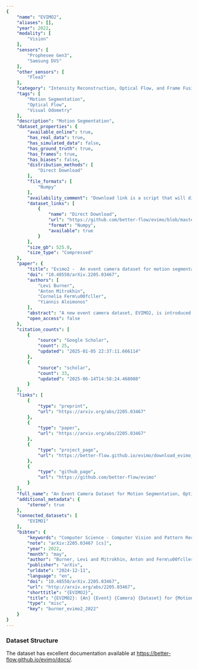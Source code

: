```yaml
---
{
    "name": "EVIMO2",
    "aliases": [],
    "year": 2022,
    "modality": [
        "Vision"
    ],
    "sensors": [
        "Prophesee Gen3",
        "Samsung DVS"
    ],
    "other_sensors": [
        "Flea3"
    ],
    "category": "Intensity Reconstruction, Optical Flow, and Frame Fusion",
    "tags": [
        "Motion Segmentation",
        "Optical Flow",
        "Visual Odometry"
    ],
    "description": "Motion Segmentation",
    "dataset_properties": {
        "available_online": true,
        "has_real_data": true,
        "has_simulated_data": false,
        "has_ground_truth": true,
        "has_frames": true,
        "has_biases": false,
        "distribution_methods": [
            "Direct Download"
        ],
        "file_formats": [
            "Numpy"
        ],
        "availability_comment": "Download link is a script that will directly download that dataset files",
        "dataset_links": [
            {
                "name": "Direct Download",
                "url": "https://github.com/better-flow/evimo/blob/master/tools/evimo2_v2_downloader/download_evimo2_v2.sh",
                "format": "Numpy",
                "available": true
            }
        ],
        "size_gb": 525.0,
        "size_type": "Compressed"
    },
    "paper": {
        "title": "Evimo2 -  An event camera dataset for motion segmentation, optical flow, structure from motion, and visual inertial odometry in indoor scenes with monocular or stereo algorithms",
        "doi": "10.48550/arXiv.2205.03467",
        "authors": [
            "Levi Burner",
            "Anton Mitrokhin",
            "Cornelia Ferm\u00fcller",
            "Yiannis Aloimonos"
        ],
        "abstract": "A new event camera dataset, EVIMO2, is introduced that improves on the popular EVIMO dataset by providing more data, from better cameras, in more complex scenarios. As with its predecessor, EVIMO2 provides labels in the form of per-pixel ground truth depth and segmentation as well as camera and object poses. All sequences use data from physical cameras and many sequences feature multiple independently moving objects. Typically, such labeled data is unavailable in physical event camera datasets. Thus, EVIMO2 will serve as a challenging benchmark for existing algorithms and rich training set for the development of new algorithms. In particular, EVIMO2 is suited for supporting research in motion and object segmentation, optical flow, structure from motion, and visual (inertial) odometry in both monocular or stereo configurations.   EVIMO2 consists of 41 minutes of data from three 640$\\times$480 event cameras, one 2080$\\times$1552 classical color camera, inertial measurements from two six axis inertial measurement units, and millimeter accurate object poses from a Vicon motion capture system. The dataset's 173 sequences are arranged into three categories. 3.75 minutes of independently moving household objects, 22.55 minutes of static scenes, and 14.85 minutes of basic motions in shallow scenes. Some sequences were recorded in low-light conditions where conventional cameras fail. Depth and segmentation are provided at 60 Hz for the event cameras and 30 Hz for the classical camera. The masks can be regenerated using open-source code up to rates as high as 200 Hz.   This technical report briefly describes EVIMO2. The full documentation is available online. Videos of individual sequences can be sampled on the download page.",
        "open_access": false
    },
    "citation_counts": [
        {
            "source": "Google Scholar",
            "count": 25,
            "updated": "2025-01-05 22:37:11.666114"
        },
        {
            "source": "scholar",
            "count": 33,
            "updated": "2025-06-14T14:58:24.468088"
        }
    ],
    "links": [
        {
            "type": "preprint",
            "url": "https://arxiv.org/abs/2205.03467"
        },
        {
            "type": "paper",
            "url": "https://arxiv.org/abs/2205.03467"
        },
        {
            "type": "project_page",
            "url": "https://better-flow.github.io/evimo/download_evimo_2.html"
        },
        {
            "type": "github_page",
            "url": "https://github.com/better-flow/evimo"
        }
    ],
    "full_name": "An Event Camera Dataset for Motion Segmentation, Optical Flow, Structure from Motion, and Visual Inertial Odometry",
    "additional_metadata": {
        "stereo": true
    },
    "connected_datasets": [
        "EVIMO1"
    ],
    "bibtex": {
        "keywords": "Computer Science - Computer Vision and Pattern Recognition, Computer Science - Robotics",
        "note": "arXiv:2205.03467 [cs]",
        "year": 2022,
        "month": "may",
        "author": "Burner, Levi and Mitrokhin, Anton and Ferm\u00fcller, Cornelia and Aloimonos, Yiannis",
        "publisher": "arXiv",
        "urldate": "2024-12-11",
        "language": "en",
        "doi": "10.48550/arXiv.2205.03467",
        "url": "http://arxiv.org/abs/2205.03467",
        "shorttitle": "{EVIMO2}",
        "title": "{EVIMO2}: {An} {Event} {Camera} {Dataset} for {Motion} {Segmentation}, {Optical} {Flow}, {Structure} from {Motion}, and {Visual} {Inertial} {Odometry} in {Indoor} {Scenes} with {Monocular} or {Stereo} {Algorithms}",
        "type": "misc",
        "key": "burner_evimo2_2022"
    }
}
---
```


### Dataset Structure

The dataset has excellent documentation available at https://better-flow.github.io/evimo/docs/.

